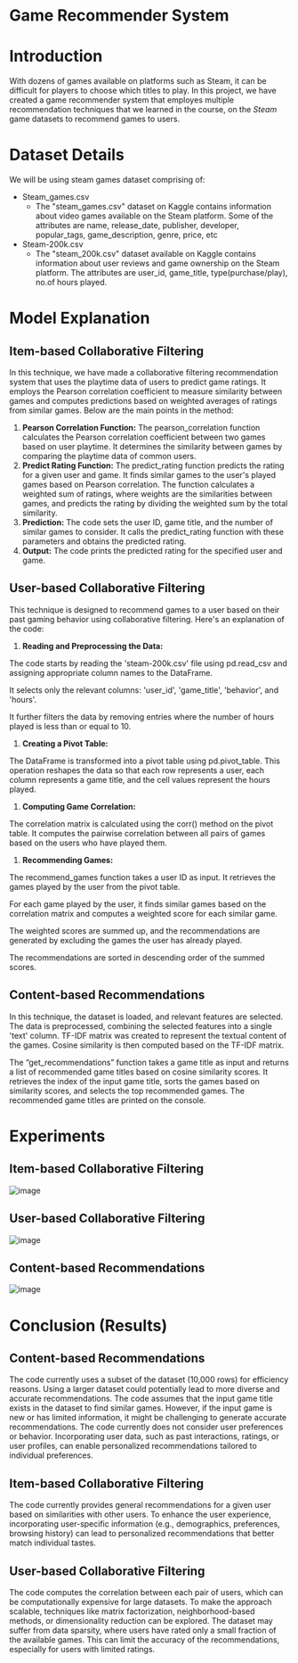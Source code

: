 # Game Recommender System

# Introduction

With dozens of games available on platforms such as Steam, it can be difficult for players to choose which titles to play. In this project, we have created a game recommender system that employes multiple recommendation techniques that we learned in the course, on the _Steam_ game datasets to recommend games to users.

# Dataset Details

We will be using steam games dataset comprising of:

- Steam_games.csv
  - The "steam_games.csv" dataset on Kaggle contains information about video games available on the Steam platform. Some of the attributes are name, release_date, publisher, developer, popular_tags, game_description, genre, price, etc
- Steam-200k.csv
  - The "steam_200k.csv" dataset available on Kaggle contains information about user reviews and game ownership on the Steam platform. The attributes are user_id, game_title, type(purchase/play), no.of hours played.

# Model Explanation

## Item-based Collaborative Filtering

In this technique, we have made a collaborative filtering recommendation system that uses the playtime data of users to predict game ratings. It employs the Pearson correlation coefficient to measure similarity between games and computes predictions based on weighted averages of ratings from similar games. Below are the main points in the method:

1. **Pearson Correlation Function:** The pearson_correlation function calculates the Pearson correlation coefficient between two games based on user playtime. It determines the similarity between games by comparing the playtime data of common users.
2. **Predict Rating Function:** The predict_rating function predicts the rating for a given user and game. It finds similar games to the user's played games based on Pearson correlation. The function calculates a weighted sum of ratings, where weights are the similarities between games, and predicts the rating by dividing the weighted sum by the total similarity.
3. **Prediction:** The code sets the user ID, game title, and the number of similar games to consider. It calls the predict_rating function with these parameters and obtains the predicted rating.
4. **Output:** The code prints the predicted rating for the specified user and game.

## User-based Collaborative Filtering

This technique is designed to recommend games to a user based on their past gaming behavior using collaborative filtering. Here's an explanation of the code:

1. **Reading and Preprocessing the Data:**

The code starts by reading the 'steam-200k.csv' file using pd.read_csv and assigning appropriate column names to the DataFrame.

It selects only the relevant columns: 'user_id', 'game_title', 'behavior', and 'hours'.

It further filters the data by removing entries where the number of hours played is less than or equal to 10.

1. **Creating a Pivot Table:**

The DataFrame is transformed into a pivot table using pd.pivot_table. This operation reshapes the data so that each row represents a user, each column represents a game title, and the cell values represent the hours played.

1. **Computing Game Correlation:**

The correlation matrix is calculated using the corr() method on the pivot table. It computes the pairwise correlation between all pairs of games based on the users who have played them.

1. **Recommending Games:**

The recommend_games function takes a user ID as input. It retrieves the games played by the user from the pivot table.

For each game played by the user, it finds similar games based on the correlation matrix and computes a weighted score for each similar game.

The weighted scores are summed up, and the recommendations are generated by excluding the games the user has already played.

The recommendations are sorted in descending order of the summed scores.

## Content-based Recommendations

In this technique, the dataset is loaded, and relevant features are selected. The data is preprocessed, combining the selected features into a single 'text' column. TF-IDF matrix was created to represent the textual content of the games. Cosine similarity is then computed based on the TF-IDF matrix.

The “get_recommendations” function takes a game title as input and returns a list of recommended game titles based on cosine similarity scores. It retrieves the index of the input game title, sorts the games based on similarity scores, and selects the top recommended games. The recommended game titles are printed on the console.

# Experiments

## Item-based Collaborative Filtering

![image](https://github.com/muneebkh4n-gold/Game_Curator/assets/99667691/cbe545cd-9454-4e80-ab08-e4e7b19e774c)


## User-based Collaborative Filtering

![image](https://github.com/muneebkh4n-gold/Game_Curator/assets/99667691/b1ee4f9f-f697-4a27-bff8-ddd65530c731)


## Content-based Recommendations

![image](https://github.com/muneebkh4n-gold/Game_Curator/assets/99667691/e63e9a76-1d08-4035-a147-ddfaff322185)


# Conclusion (Results)

## Content-based Recommendations

The code currently uses a subset of the dataset (10,000 rows) for efficiency reasons. Using a larger dataset could potentially lead to more diverse and accurate recommendations. The code assumes that the input game title exists in the dataset to find similar games. However, if the input game is new or has limited information, it might be challenging to generate accurate recommendations. The code currently does not consider user preferences or behavior. Incorporating user data, such as past interactions, ratings, or user profiles, can enable personalized recommendations tailored to individual preferences.

## Item-based Collaborative Filtering

The code currently provides general recommendations for a given user based on similarities with other users. To enhance the user experience, incorporating user-specific information (e.g., demographics, preferences, browsing history) can lead to personalized recommendations that better match individual tastes.

## User-based Collaborative Filtering

The code computes the correlation between each pair of users, which can be computationally expensive for large datasets. To make the approach scalable, techniques like matrix factorization, neighborhood-based methods, or dimensionality reduction can be explored. The dataset may suffer from data sparsity, where users have rated only a small fraction of the available games. This can limit the accuracy of the recommendations, especially for users with limited ratings.
